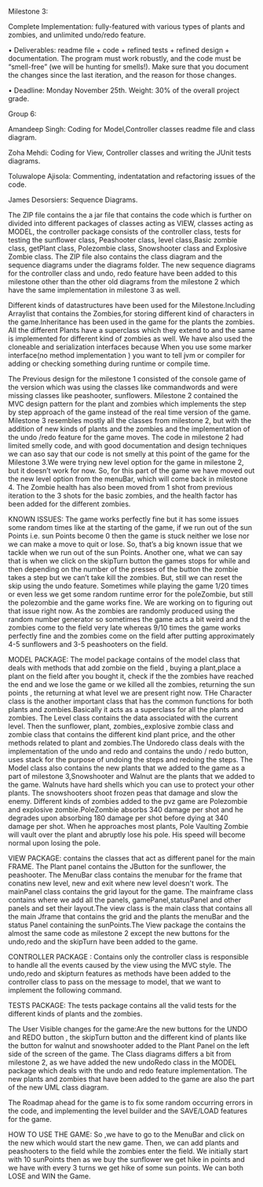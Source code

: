 
Milestone 3:

Complete Implementation: fully-featured with various types of plants and
zombies, and unlimited undo/redo feature.

• Deliverables: readme file + code + refined tests + refined design + documentation.
The program must work robustly, and the code must be “smell-free” (we will be
hunting for smells!). Make sure that you document the changes since the last
iteration, and the reason for those changes.

• Deadline: Monday November 25th. Weight: 30% of the overall project grade. 

Group 6:

Amandeep Singh: Coding for Model,Controller classes readme file and class diagram.

Zoha Mehdi: Coding for View, Controller classes and writing the JUnit tests diagrams.

Toluwalope Ajisola: Commenting, indentatation and refactoring issues of the code.

James Desorsiers: Sequence Diagrams.

The ZIP file contains  the a jar file that contains the code which is further on divided into different packages of 
classes acting as VIEW, classes acting as MODEL, the controller package consists of the controller class, tests for testing the sunflower
class, Peashooter class, level class,Basic zombie class, getPlant class, Polezombie class, Snowshooter class and Explosive Zombie class. The ZIP file also contains the class diagram and the sequence diagrams under the 
diagrams folder.
The new sequence diagrams for the controller class and  undo, redo feature have been added to this milestone other than the other old diagrams from the milestone 2 which have the same implementation in milestone 3 as well.

Different kinds of datastructures have been used for the Milestone.Including Arraylist that contains the Zombies,for storing different kind of characters in the game.Inheritance has been used in the game for the plants the zombies. All the different Plants have a superclass which they extend to and the same is implemented for different kind of zombies as well.
We have also used the cloneable and serialization interfaces because When you use some marker interface(no method implementation ) you want to tell jvm or compiler for adding or checking something during runtime or compile time. 

The Previous design for the milestone 1 consisted of the console game of the version which was using the classes like commandwords and were missing classes like peashooter, sunflowers.
Milestone 2 contained the MVC design pattern for the plant and zombies which implements the step by step approach of the game instead of the real time version of the game.
Milestone 3 resembles mostly all the classes from milestone 2, but with the addition of new kinds of plants and the zombies and the implementation of the undo /redo feature for the game moves. The code in milestone 2 had limited smelly code, and with good documentation  and design techniques we can aso say that our code is not smelly at this point of the game for the Milestone 3.We were trying new level option for the game in milestone 2, but it doesn’t work for now. So, for this part of the game we have moved out the new level option from the menuBar, which will come back in milestone 4. The Zombie health has also been moved from 1 shot from previous iteration to the 3 shots for the basic zombies, and the health factor has been added for the different zombies.

KNOWN ISSUES: The game works perfectly fine but it has some issues some random times like at the starting of the game, if we run out of the sun Points i.e. sun Points become 0 then the game is stuck neither we lose nor we can make a move to quit or lose. So, that’s a big known issue that we tackle when we run out of the sun Points. Another one, what we can say that is when we click on the skipTurn button the games stops for while and then depending on the number of the presses of the button the zombie takes a step but we can’t take kill the zombies. But, still we can reset the skip using the undo feature.
Sometimes while playing the game 1/20 times or even less we get some random runtime error for the poleZombie, but still the polezombie and the game works fine. We are working on to figuring out that issue right now. As the zombies are randomly produced using the random number generator so sometimes the game acts a bit weird and the zombies come to the field very late whereas 9/10 times the game works perfectly fine and the zombies come on the field after putting approximately  4-5 sunflowers and 3-5 peashooters  on the field.

MODEL PACKAGE: The model  package contains of the model class that deals with methods that add zombie on the field , buying a plant,place a plant on the field after you bought it, check if the the zombies have reached the end and we lose the game or we killed all the zombies, returning the sun points , the returning at what level we are present right now. THe Character class is the another important class that has the common functions for both plants and zombies.Basically it acts as a superclass for all the plants and zombies. The Level class contains the data associated with the current level. Then the sunflower, plant, zombies,,explosive zombie class and zombie class that contains the different kind plant price, and the other methods related to plant and zombies.The Undoredo class deals with the implementation of the undo and redo and contains the undo / redo button, uses stack for the purpose of undoing the steps and redoing the steps. The Model class also contains the new plants that we added to the game as a part of milestone 3,Snowshooter and Walnut are the plants that we added to the game. Walnuts have hard shells which you can use to protect your other plants. The snowshooters shoot frozen peas that damage and slow the enemy. Different kinds of zombies added to the pvz game are Polezombie and explosive zombie.PoleZombie absorbs 340 damage per shot and he degrades upon absorbing 180 damage per shot before dying at 340 damage per shot. When he approaches most plants, Pole Vaulting Zombie will vault over the plant and abruptly lose his pole. His speed will become normal upon losing the pole.

VIEW PACKAGE: contains the classes that act as different panel for the main FRAME. The Plant panel contains the JButton for the sunflower, the peashooter. The MenuBar class contains the menubar for the frame that conatins new level, new and exit where new level doesn't work. The mainPanel class contains the grid layout for the game. The mainframe class contains where we add all the panels, gamePanel,statusPanel and other panels and set their layout.The view class is the main class that contains all the main Jframe that contains the grid and the plants the menuBar and the status Panel containing the sunPoints.The View package the contains the almost the same code as milestone 2 except the new buttons for the undo,redo and the skipTurn have been added to the game.

CONTROLLER PACKAGE : Contains only the controller class is responsible to handle all the events  caused by the view using the MVC style. The undo,redo and skipturn features as methods have been added to the controller class to pass on the message to model, that we want to implement the following command.

TESTS PACKAGE: The tests package contains all the valid tests for  the different kinds of plants and the zombies.

The User Visible changes for the game:Are the new buttons for the UNDO and REDO button , the skipTurn button and the different kind of plants like the button for walnut and snowshooter added to the Plant Panel on the left side of the screen of the game.
The Class diagrams differs a bit from milestone 2, as we have added the new undoRedo class in the MODEL package which deals with the undo and redo feature implementation. The new plants and zombies that have been added to the game are also the part of the new UML class diagram.

The Roadmap ahead for the game is to fix some random occurring errors in the code, and implementing the level builder and the SAVE/LOAD features for the game.

HOW TO USE THE GAME: So ,we have to go to the MenuBar and click on the new which would start the new game. Then, we can add plants and peashooters to the field while the zombies enter the field. We initially start with 10 sunPoints then as we buy the sunflower we get hike in points and 
we have with every 3 turns we get hike of some sun points. We can both LOSE and WIN the Game.


